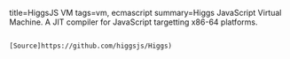 title=HiggsJS VM
tags=vm, ecmascript
summary=Higgs JavaScript Virtual Machine. A JIT compiler for JavaScript targetting x86-64 platforms.
~~~~~~

[Source]https://github.com/higgsjs/Higgs)

